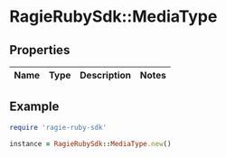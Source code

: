 # RagieRubySdk::MediaType

## Properties

| Name | Type | Description | Notes |
| ---- | ---- | ----------- | ----- |

## Example

```ruby
require 'ragie-ruby-sdk'

instance = RagieRubySdk::MediaType.new()
```

